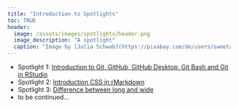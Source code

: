 ```yaml
---
title: "Introduction to Spotlights"
toc: TRUE
header:
  image: /assets/images/spotlights/header.png
  image_description: "A spotlight"
  caption: "Image by [Julia Schwab](https://pixabay.com/de/users/sweetaholic-296788/?utm_source=link-attribution&amp;utm_medium=referral&amp;utm_campaign=image&amp;utm_content=802634) [on Pixabay](https://pixabay.com/de/?utm_source=link-attribution&amp;utm_medium=referral&amp;utm_campaign=image&amp;utm_content=802634)"
---
```


<!--more-->

* Spotlight 1: [Introduction to Git, GitHub, GitHub Desktop, Git Bash and Git in RStudio](/spotlights/sl02_github.html)
* Spotlight 2: [Introduction CSS in rMarkdown](/spotlights/sl03_css.html)
* Spotlight 3: [Difference between long and wide](/spotlights/sl03_longwide.html)
* to be continued...
<!--
## Further reading

add some day
-->

